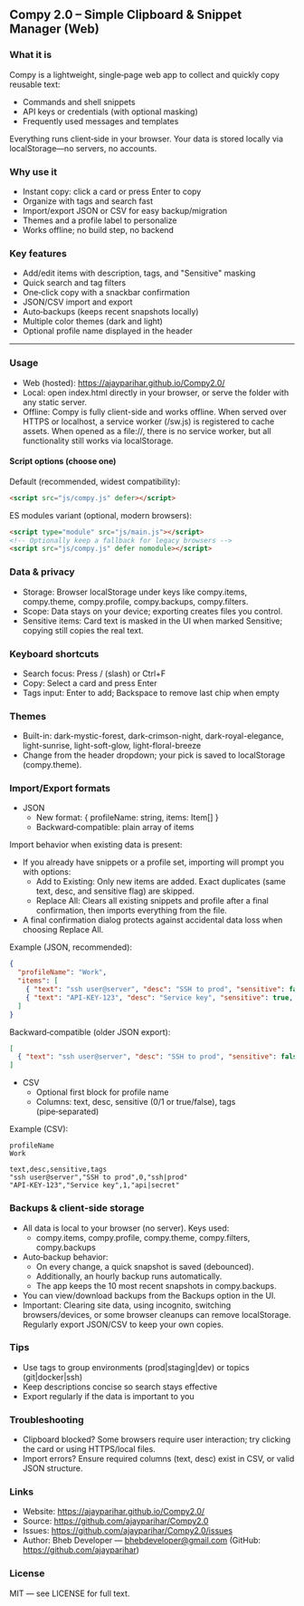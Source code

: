 ## Compy 2.0 – Simple Clipboard & Snippet Manager (Web)

### What it is
Compy is a lightweight, single‑page web app to collect and quickly copy reusable text:
- Commands and shell snippets
- API keys or credentials (with optional masking)
- Frequently used messages and templates

Everything runs client‑side in your browser. Your data is stored locally via localStorage—no servers, no accounts.

### Why use it
- Instant copy: click a card or press Enter to copy
- Organize with tags and search fast
- Import/export JSON or CSV for easy backup/migration
- Themes and a profile label to personalize
- Works offline; no build step, no backend

### Key features
- Add/edit items with description, tags, and "Sensitive" masking
- Quick search and tag filters
- One‑click copy with a snackbar confirmation
- JSON/CSV import and export
- Auto‑backups (keeps recent snapshots locally)
- Multiple color themes (dark and light)
- Optional profile name displayed in the header

---

### Usage
- Web (hosted): https://ajayparihar.github.io/Compy2.0/
- Local: open index.html directly in your browser, or serve the folder with any static server.
- Offline: Compy is fully client-side and works offline. When served over HTTPS or localhost, a service worker (/sw.js) is registered to cache assets. When opened as a file://, there is no service worker, but all functionality still works via localStorage.

#### Script options (choose one)
Default (recommended, widest compatibility):
```html
<script src="js/compy.js" defer></script>
```

ES modules variant (optional, modern browsers):
```html
<script type="module" src="js/main.js"></script>
<!-- Optionally keep a fallback for legacy browsers -->
<script src="js/compy.js" defer nomodule></script>
```

### Data & privacy
- Storage: Browser localStorage under keys like compy.items, compy.theme, compy.profile, compy.backups, compy.filters.
- Scope: Data stays on your device; exporting creates files you control.
- Sensitive items: Card text is masked in the UI when marked Sensitive; copying still copies the real text.

### Keyboard shortcuts
- Search focus: Press / (slash) or Ctrl+F
- Copy: Select a card and press Enter
- Tags input: Enter to add; Backspace to remove last chip when empty

### Themes
- Built-in: dark-mystic-forest, dark-crimson-night, dark-royal-elegance, light-sunrise, light-soft-glow, light-floral-breeze
- Change from the header dropdown; your pick is saved to localStorage (compy.theme).

### Import/Export formats
- JSON
  - New format: { profileName: string, items: Item[] }
  - Backward‑compatible: plain array of items

Import behavior when existing data is present:
- If you already have snippets or a profile set, importing will prompt you with options:
  - Add to Existing: Only new items are added. Exact duplicates (same text, desc, and sensitive flag) are skipped.
  - Replace All: Clears all existing snippets and profile after a final confirmation, then imports everything from the file.
- A final confirmation dialog protects against accidental data loss when choosing Replace All.

Example (JSON, recommended):

```json
{
  "profileName": "Work",
  "items": [
    { "text": "ssh user@server", "desc": "SSH to prod", "sensitive": false, "tags": ["ssh", "prod"] },
    { "text": "API-KEY-123", "desc": "Service key", "sensitive": true, "tags": ["api", "secret"] }
  ]
}
```

Backward‑compatible (older JSON export):

```json
[
  { "text": "ssh user@server", "desc": "SSH to prod", "sensitive": false, "tags": ["ssh", "prod"] }
]
```

- CSV
  - Optional first block for profile name
  - Columns: text, desc, sensitive (0/1 or true/false), tags (pipe‑separated)

Example (CSV):

```csv
profileName
Work

text,desc,sensitive,tags
"ssh user@server","SSH to prod",0,"ssh|prod"
"API-KEY-123","Service key",1,"api|secret"
```

### Backups & client‑side storage
- All data is local to your browser (no server). Keys used:
  - compy.items, compy.profile, compy.theme, compy.filters, compy.backups
- Auto‑backup behavior:
  - On every change, a quick snapshot is saved (debounced).
  - Additionally, an hourly backup runs automatically.
  - The app keeps the 10 most recent snapshots in compy.backups.
- You can view/download backups from the Backups option in the UI.
- Important: Clearing site data, using incognito, switching browsers/devices, or some browser cleanups can remove localStorage. Regularly export JSON/CSV to keep your own copies.

### Tips
- Use tags to group environments (prod|staging|dev) or topics (git|docker|ssh)
- Keep descriptions concise so search stays effective
- Export regularly if the data is important to you

### Troubleshooting
- Clipboard blocked? Some browsers require user interaction; try clicking the card or using HTTPS/local files.
- Import errors? Ensure required columns (text, desc) exist in CSV, or valid JSON structure.

### Links
- Website: https://ajayparihar.github.io/Compy2.0/
- Source: https://github.com/ajayparihar/Compy2.0
- Issues: https://github.com/ajayparihar/Compy2.0/issues
- Author: Bheb Developer — bhebdeveloper@gmail.com (GitHub: https://github.com/ajayparihar)

### License
MIT — see LICENSE for full text.

